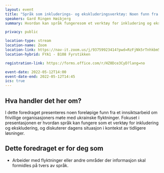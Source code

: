 ```yaml
---
layout: event
title: "Språk som inkluderings- og ekskluderingsverktøy: Noen funn fra arbeidet med flyktninger fra Ukraina"
speakers: Gard Ringen Høibjerg
summary: Hvordan kan språk fungeresom et verktøy for inkludering og ekskludering?

privacy: public

location-type: stream
location-name: Zoom
location-link: https://nav-it.zoom.us/j/93759923414?pwd=RzFjNk5rTnhkbm5pL1A5ZTBNb0d3QT09
location-hybrid: FYA1 - B108 Fyrstikken

registration-link: https://forms.office.com/r/HZ0Dce3CyD?lang=no

event-date: 2022-05-12T14:00
event-date-end: 2022-05-12T14:45
ics: true
---
```

## Hva handler det her om?
I dette foredraget presenteres noen foreløpige funn fra et innsiktsarbeid om frivillige organisasjoners møte med ukrainske flyktninger. Fokuset i presentasjonen er hvordan språk kan fungere som et verktøy for inkludering og ekskludering, og diskuterer dagens situasjon i kontekst av tidligere løsninger. 

## Dette foredraget er for deg som
- Arbeider med flyktninger eller andre områder der informasjon skal formidles på tvers av språk.

